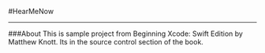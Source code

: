 #HearMeNow

---


###About 
This is sample project from Beginning Xcode: Swift Edition by Matthew Knott.
Its in the source control section of the book. 
